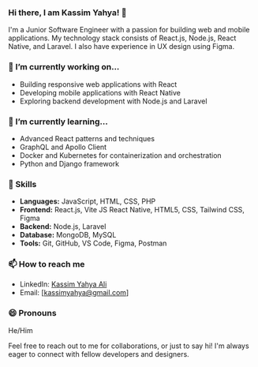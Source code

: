 ### Hi there, I am Kassim Yahya! :wave:
I'm a Junior Software Engineer with a passion for building web and mobile applications. My technology stack consists of React.js, Node.js, React Native, and Laravel. I also have experience in UX design using Figma.
### 🔭 I’m currently working on...

- Building responsive web applications with React
- Developing mobile applications with React Native
- Exploring backend development with Node.js and Laravel

### 🌱 I’m currently learning...

- Advanced React patterns and techniques
- GraphQL and Apollo Client
- Docker and Kubernetes for containerization and orchestration
- Python and Django framework

### 💼 Skills

- **Languages:** JavaScript, HTML, CSS, PHP
- **Frontend:** React.js, Vite JS React Native, HTML5, CSS, Tailwind CSS, Figma
- **Backend:** Node.js, Laravel
- **Database:** MongoDB, MySQL
- **Tools:** Git, GitHub, VS Code, Figma, Postman

### 📫 How to reach me

- LinkedIn: [Kassim Yahya Ali](www.linkedin.com/in/kassim-yahya-ali-b35274184)
- Email: [kassimyahya@gmail.com]

### 😄 Pronouns

He/Him

Feel free to reach out to me for collaborations, or just to say hi! I'm always eager to connect with fellow developers and designers.



